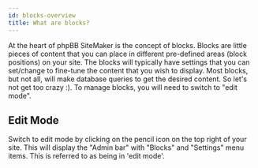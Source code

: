 ```yaml
---
id: blocks-overview
title: What are blocks?
---
```


At the heart of phpBB SiteMaker is the concept of blocks. Blocks are little pieces of content that you can place in different pre-defined areas (block positions) on your site. The blocks will typically have settings that you can set/change to fine-tune the content that you wish to display. Most blocks, but not all, will make database queries to get the desired content. So let's not get too crazy :). To manage blocks, you will need to switch to "edit mode".

## Edit Mode

Switch to edit mode by clicking on the pencil icon on the top right of your site. This will display the "Admin bar" with "Blocks" and "Settings" menu items. This is referred to as being in 'edit mode'.